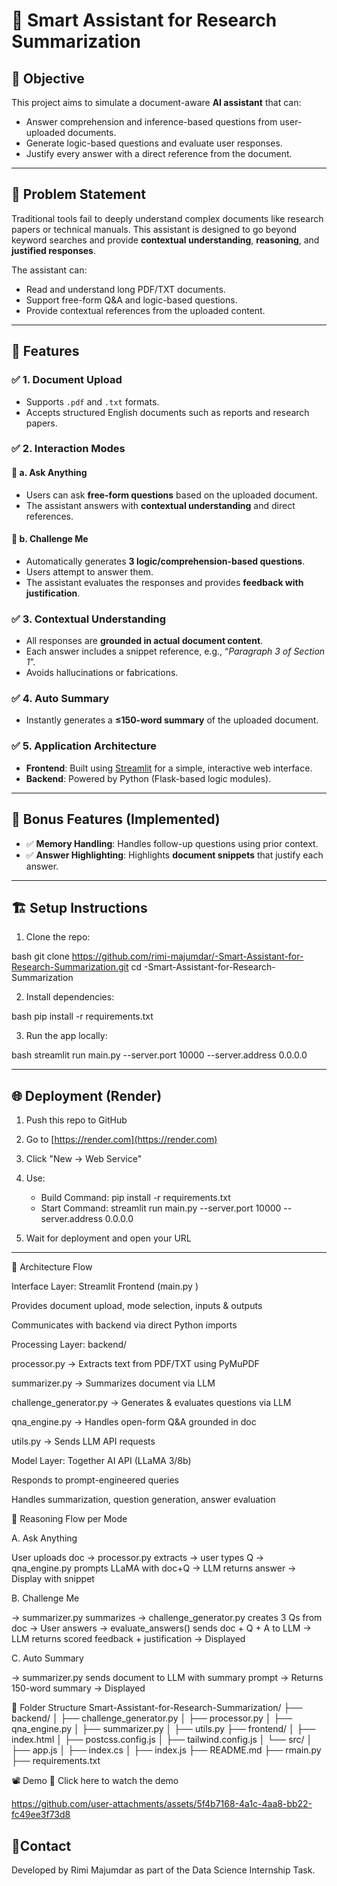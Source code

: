 # 🧠 Smart Assistant for Research Summarization

## 📌 Objective

This project aims to simulate a document-aware **AI assistant** that can:
- Answer comprehension and inference-based questions from user-uploaded documents.
- Generate logic-based questions and evaluate user responses.
- Justify every answer with a direct reference from the document.

---

## 🧩 Problem Statement

Traditional tools fail to deeply understand complex documents like research papers or technical manuals. This assistant is designed to go beyond keyword searches and provide **contextual understanding**, **reasoning**, and **justified responses**.

The assistant can:
- Read and understand long PDF/TXT documents.
- Support free-form Q&A and logic-based questions.
- Provide contextual references from the uploaded content.

---

## 🚀 Features

### ✅ 1. Document Upload
- Supports `.pdf` and `.txt` formats.
- Accepts structured English documents such as reports and research papers.

### ✅ 2. Interaction Modes

#### 🔹 a. Ask Anything
- Users can ask **free-form questions** based on the uploaded document.
- The assistant answers with **contextual understanding** and direct references.

#### 🔹 b. Challenge Me
- Automatically generates **3 logic/comprehension-based questions**.
- Users attempt to answer them.
- The assistant evaluates the responses and provides **feedback with justification**.

### ✅ 3. Contextual Understanding
- All responses are **grounded in actual document content**.
- Each answer includes a snippet reference, e.g., “*Paragraph 3 of Section 1*”.
- Avoids hallucinations or fabrications.

### ✅ 4. Auto Summary
- Instantly generates a **≤150-word summary** of the uploaded document.

### ✅ 5. Application Architecture
- **Frontend**: Built using [Streamlit](https://streamlit.io/) for a simple, interactive web interface.
- **Backend**: Powered by Python (Flask-based logic modules).

---

## 🌟 Bonus Features (Implemented)

- ✅ **Memory Handling**: Handles follow-up questions using prior context.
- ✅ **Answer Highlighting**: Highlights **document snippets** that justify each answer.

---
## 🏗 Setup Instructions

1. Clone the repo:

bash
git clone https://github.com/rimi-majumdar/-Smart-Assistant-for-Research-Summarization.git
cd -Smart-Assistant-for-Research-Summarization


2. Install dependencies:

bash
pip install -r requirements.txt


3. Run the app locally:

bash
streamlit run main.py --server.port 10000 --server.address 0.0.0.0


---

## 🌐 Deployment (Render)

1. Push this repo to GitHub
2. Go to [https://render.com](https://render.com)
3. Click "New → Web Service"
4. Use:

   * Build Command: pip install -r requirements.txt
   * Start Command: streamlit run main.py --server.port 10000 --server.address 0.0.0.0
5. Wait for deployment and open your URL

---

🧠 Architecture Flow

Interface Layer: Streamlit Frontend (main.py )

Provides document upload, mode selection, inputs & outputs

Communicates with backend via direct Python imports

Processing Layer: backend/

processor.py → Extracts text from PDF/TXT using PyMuPDF

summarizer.py → Summarizes document via LLM

challenge_generator.py → Generates & evaluates questions via LLM

qna_engine.py → Handles open-form Q&A grounded in doc

utils.py → Sends LLM API requests 

Model Layer: Together AI API (LLaMA 3/8b)

Responds to prompt-engineered queries

Handles summarization, question generation, answer evaluation


🎯 Reasoning Flow per Mode

A. Ask Anything

User uploads doc → processor.py extracts → user types Q
→ qna_engine.py prompts LLaMA with doc+Q
→ LLM returns answer → Display with snippet

B. Challenge Me

→ summarizer.py summarizes
→ challenge_generator.py creates 3 Qs from doc
→ User answers
→ evaluate_answers() sends doc + Q + A to LLM
→ LLM returns scored feedback + justification → Displayed

C. Auto Summary

→ summarizer.py sends document to LLM with summary prompt
→ Returns 150-word summary → Displayed


📂 Folder Structure
Smart-Assistant-for-Research-Summarization/
├── backend/
│   ├── challenge_generator.py
│   ├── processor.py
│   ├── qna_engine.py
│   ├── summarizer.py
│   ├── utils.py
├── frontend/
│   ├── index.html
│   ├── postcss.config.js
│   ├── tailwind.config.js
│   └── src/
│   ├── app.js
│   ├── index.cs
│   ├── index.js
├── README.md
├── rmain.py 
├── requirements.txt

📽️ Demo
🎥 Click here to watch the demo


https://github.com/user-attachments/assets/5f4b7168-4a1c-4aa8-bb22-fc49ee3f73d8


## 🧾Contact
Developed by Rimi Majumdar as part of the Data Science Internship Task.

